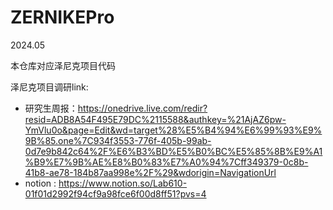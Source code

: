 # ZERNIKEPro
2024.05

本仓库对应泽尼克项目代码

泽尼克项目调研link:
* 研究生周报：https://onedrive.live.com/redir?resid=ADB8A54F495E79DC%2115588&authkey=%21AjAZ6pw-YmVlu0o&page=Edit&wd=target%28%E5%B4%94%E6%99%93%E9%9B%85.one%7C934f3553-776f-405b-99ab-0d7e9b842c64%2F%E6%B3%BD%E5%B0%BC%E5%85%8B%E9%A1%B9%E7%9B%AE%E8%B0%83%E7%A0%94%7Cff349379-0c8b-41b8-ae78-184b87aa998e%2F%29&wdorigin=NavigationUrl
* notion : https://www.notion.so/Lab610-01f01d2992f94cf9a98fce6f00d8ff51?pvs=4
